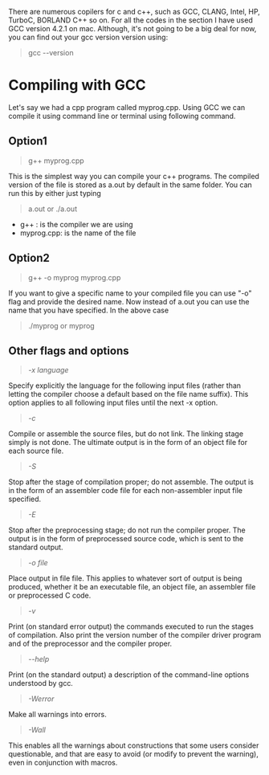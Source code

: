 There are numerous copilers for c and c++, such as GCC, CLANG, Intel, HP, TurboC, BORLAND C++ so on. For all the codes in the section I have used GCC version 4.2.1 on mac. Although, it's not going to be a big deal for now, you can find out your gcc version version using:
> gcc --version

# Compiling with GCC

Let's say we had a cpp program called myprog.cpp. Using GCC we can compile it using command line or terminal using following command.

## Option1
 >g++ myprog.cpp 

This is the simplest way you can compile your c++ programs. The compiled version of the file is stored as a.out by default in the same folder. You can run this by either just typing 
>a.out
or 
>./a.out
* g++ : is the compiler we are using
* myprog.cpp: is the name of the file

## Option2
> g++ -o myprog myprog.cpp 

If you want to give a specific name to your compiled file you can use "-o" flag and provide the desired name. Now instead of a.out you can use the name that you have specified. In the above case 
> ./myprog or myprog

## Other flags and options
>*-x language*

Specify explicitly the language for the following input files (rather than letting the compiler choose a default based on the file name suffix). This option applies to all following input files until the next -x option. 

>*-c*

Compile or assemble the source files, but do not link. The linking stage simply is not done. The ultimate output is in the form of an object file for each source file.

>*-S*

Stop after the stage of compilation proper; do not assemble. The output is in the form of an assembler code file for each non-assembler input file specified.

>*-E*

Stop after the preprocessing stage; do not run the compiler proper. The output is in the form of preprocessed source code, which is sent to the standard output.

>*-o file*

Place output in file file. This applies to whatever sort of output is being produced, whether it be an executable file, an object file, an assembler file or preprocessed C code.

>*-v*

Print (on standard error output) the commands executed to run the stages of compilation. Also print the version number of the compiler driver program and of the preprocessor and the compiler proper.

>*--help*

Print (on the standard output) a description of the command-line options understood by gcc. 

>*-Werror*

Make all warnings into errors.

>*-Wall*

This enables all the warnings about constructions that some users consider questionable, and that are easy to avoid (or modify to prevent the warning), even in conjunction with macros. 
